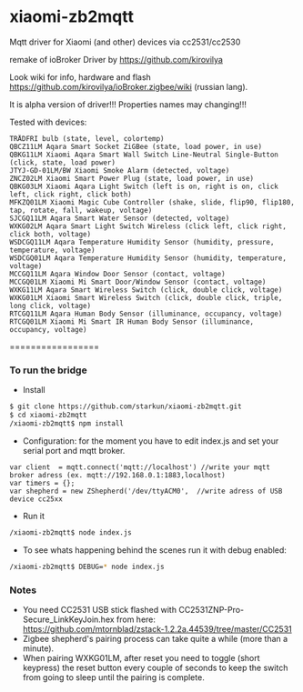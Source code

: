 # xiaomi-zb2mqtt

Mqtt driver for Xiaomi (and other) devices via cc2531/cc2530

remake of ioBroker Driver by https://github.com/kirovilya 

Look wiki for info, hardware and flash https://github.com/kirovilya/ioBroker.zigbee/wiki (russian lang).

It is alpha version of driver!!! Properties names may changing!!!

Tested with devices:
```
TRÅDFRI bulb (state, level, colortemp)
QBCZ11LM Aqara Smart Socket ZiGBee (state, load power, in use)
QBKG11LM Xiaomi Aqara Smart Wall Switch Line-Neutral Single-Button (click, state, load power)
JTYJ-GD-01LM/BW Xiaomi Smoke Alarm (detected, voltage)
ZNCZ02LM Xiaomi Smart Power Plug (state, load power, in use)
QBKG03LM Xiaomi Aqara Light Switch (left is on, right is on, click left, click right, click both)
MFKZQ01LM Xiaomi Magic Cube Controller (shake, slide, flip90, flip180, tap, rotate, fall, wakeup, voltage)
SJCGQ11LM Aqara Smart Water Sensor (detected, voltage)
WXKG02LM Aqara Smart Light Switch Wireless (click left, click right, click both, voltage)
WSDCGQ11LM Aqara Temperature Humidity Sensor (humidity, pressure, temperature, voltage)
WSDCGQ01LM Aqara Temperature Humidity Sensor (humidity, temperature, voltage)
MCCGQ11LM Aqara Window Door Sensor (contact, voltage)
MCCGQ01LM Xiaomi Mi Smart Door/Window Sensor (contact, voltage)
WXKG11LM Aqara Smart Wireless Switch (click, double click, voltage)
WXKG01LM Xiaomi Smart Wireless Switch (click, double click, triple, long click, voltage)
RTCGQ11LM Aqara Human Body Sensor (illuminance, occupancy, voltage)
RTCGQ01LM Xiaomi Mi Smart IR Human Body Sensor (illuminance, occupancy, voltage)
```
=================

### To run the bridge

* Install
```sh  
$ git clone https://github.com/starkun/xiaomi-zb2mqtt.git  
$ cd xiaomi-zb2mqtt  
/xiaomi-zb2mqtt$ npm install  
```
* Configuration: for the moment you have to edit index.js and set your serial port and mqtt broker.
```
var client  = mqtt.connect('mqtt://localhost') //write your mqtt broker adress (ex. mqtt://192.168.0.1:1883,localhost)
var timers = {};
var shepherd = new ZShepherd('/dev/ttyACM0',  //write adress of USB device cc25xx
```
* Run it
```sh  
/xiaomi-zb2mqtt$ node index.js  
```

* To see whats happening behind the scenes run it with debug enabled:
```sh  
/xiaomi-zb2mqtt$ DEBUG=* node index.js  
```

### Notes
* You need CC2531 USB stick flashed with CC2531ZNP-Pro-Secure_LinkKeyJoin.hex from here: https://github.com/mtornblad/zstack-1.2.2a.44539/tree/master/CC2531
* Zigbee shepherd's pairing process can take quite a while (more than a minute).
* When pairing WXKG01LM, after reset you need to toggle (short keypress) the reset button every couple of seconds to keep the switch from going to sleep until the pairing is complete.
